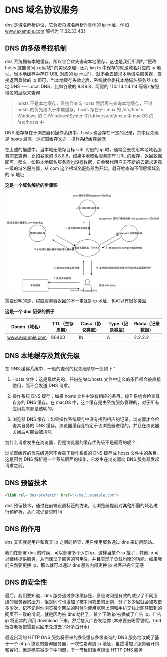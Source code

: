 <!--
 * @Author: shgopher shgopher@gmail.com
 * @Date: 2024-09-15 16:49:18
 * @LastEditors: shgopher shgopher@gmail.com
 * @LastEditTime: 2024-10-15 23:24:05
 * @FilePath: /luban/系统设计基础/网络在系统设计中的作用/DNS/README.md
 * @Description: 
 * 
 * Copyright (c) 2024 by shgopher, All Rights Reserved. 
-->
# DNS 域名协议服务
dns 是域名解析协议，它负责将域名解析为具体的 ip 地址，例如 www.example.com 解析为 11.32.33.433
## DNS 的多级寻找机制
dns 系统拥有本地缓存，所以它会优先查询本地缓存，这也是我们所谓的 “更改 hosts 就能访问 xx 网站” 的实现原理，因为 `hosts` 中保存的就是域名对应的 ip 地址，当本地缓存中存在 URL 对应的 ip 地址时，就不会去请求本地域名服务器，直接返回具体的 ip 即可，当本地缓存失效之后，系统就会委托本地域名服务器 (本地 DNS  --- Local DNS，比如谷歌的 8.8.8.8，阿里的 114.114.114.114 等等) 按照域名的层级来查询
> hosts 不是本地缓存，系统会查询 hosts 然后再去查询本地缓存，不过 hosts 的优先级大于本地缓存，hosts 存在于 Linux 的 /etc/hosts Windows 的 C:\Windows\System32\drivers\etc\hosts 中 macOS 的 /etc/hosts 中

DNS 缓存存在于浏览器和操作系统中，hosts 也会存在一定的记录，其中优先级是 hosts 最高，浏览器缓存次之，操作系统缓存最低

在上述的描述中，当本地无缓存目标 URL 对应的 ip 时，通常会去使用本地域名服务商去查询，比如谷歌的 8.8.8.8，如果本地域名服务商有 URL 的缓存，返回数据即可，那么，如果本地域名服务商也没有数据，它会替代用户去不断的去请求更高一级的域名服务器，从 com 这个根域名服务器为开始，就开始查询不同层级域名的 ip 地址

**这是一个域名解析的步骤图**

![dns](./DNS.svg)

需要说明的是，权威服务器返回的不一定就是 ip 地址，也可以有很多[类型](https://zh.wikipedia.org/wiki/DNS%E8%AE%B0%E5%BD%95%E7%B1%BB%E5%9E%8B%E5%88%97%E8%A1%A8)

**这是一个 dns 记录的例子**

|Domin（域名）|TTL（生存周期）|Class（协议类型）|Type（记录类型）|Rdata（记录数据）|
|----|----|----|----|----|
|www.example.com|86400|IN|A|2.2.2.2|

## DNS 本地缓存及其优先级
在 DNS 缓存系统中，一般的查询的优先级顺序一般如下：

1. Hosts 文件：这是最优先的，任何在/etc/hosts 文件中定义的条目都会被直接使用，而不会发送 DNS 请求。

2. 操作系统 DNS 缓存：如果 hosts 文件中没有相应的条目，操作系统会检查其自身的 DNS 缓存。在 macOS 中，这个缓存是由系统服务管理的，对于所有应用程序都是透明的。

3. 浏览器 DNS 缓存：如果操作系统缓存中没有找到相应的记录，浏览器才会检查其自身的 DNS 缓存。浏览器缓存是特定于该浏览器进程的，并且在浏览器关闭后可能会被清除

为什么请求发生在浏览器，但是浏览器的缓存优先级不是最高的呢？：

浏览器缓存的优先级通常不会高于操作系统的 DNS 缓存或 hosts 文件中的条目。这是因为 DNS 解析是一个系统层面的操作，它发生在浏览器向 DNS 服务器发起请求之前。
## DNS 预留技术
```html
<link rel="dns-prefetch" href="//mail.example.com">
```
dns 预留技术，通过在前端设置标签的方法，让浏览器提前对**其他**所需的域名进行预解析，从而减少请求时间
## DNS 的作用
dns 其实就是用户和真实 ip 之间的桥梁，用户使用域名通过 dns 来访问网站。

我们在部署 dns 的时候，可以部署多个入口 ip，这样当某个 ip 挂了，其他 ip 可以继续提供服务，从而保证了服务的可用性，并且实现了负载均衡的功能，如果我们突然要更换 ip，那么就可以通过 dns 服务内部更换 ip 对客户完全无感
## DNS 的安全性
最后，我们要知道，dns 服务通过多级缓存是，多级访问是有效的减少了不同层级的服务器的压力，但是同时也增加了被中间攻击的比例，分了多少层就会被攻击多少次，记不记得你浏览某个网站的时候你使用宽带上网和手机无线上网获取到的网页不一致的情况，就是因为被 dns 劫持了，某个正确 ip 被换成了广告 ip，广告 ip 将正常的网页 download 下来，然后加入广告发给你 (本来要去喝雪碧呢，tmd 饭店老板把雪碧买回来兑进去了好多白开水)

最近出现的 HTTP DNS 服务将原来的多级缓存多级查询的 DNS 服务给改成了基于一个 https 协议的查询服务器，一次性查询到 ip 地址，虽然增加了服务器开销和容积，但是确实减少了中间商，[下一节](../HTTPDNS/README.md)我们重点谈谈 HTTP DNS 服务

